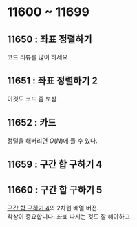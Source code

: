# 11600 ~ 11699


## 11650 : 좌표 정렬하기
코드 리뷰를 많이 하세요

## 11651 : 좌표 정렬하기 2
이것도 코드 좀 보삼

## 11652 : 카드
정렬을 해버리면 $O(N)$에 풀 수 있다.

## 11659 : 구간 합 구하기 4

## 11660 : 구간 합 구하기 5
[구간 합 구하기 4](https://boj.kr/11659)의 2차원 배열 버전.  
착상이 중요합니다. 좌표 따지는 것도 잘 해야하고
